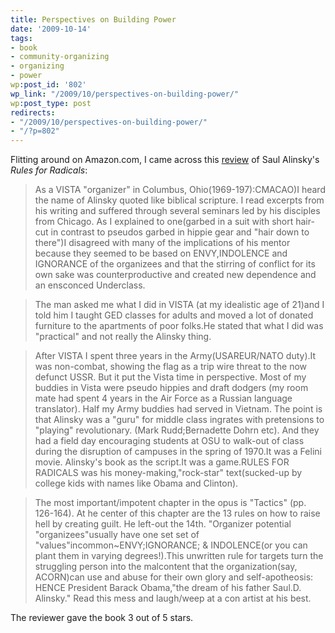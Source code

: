 ```yaml
---
title: Perspectives on Building Power
date: '2009-10-14'
tags:
- book
- community-organizing
- organizing
- power
wp:post_id: '802'
wp_link: "/2009/10/perspectives-on-building-power/"
wp:post_type: post
redirects:
- "/2009/10/perspectives-on-building-power/"
- "/?p=802"
---
```


Flitting around on Amazon.com, I came across this [review](http://www.amazon.com/review/R3QGD562AEZE8O/ref=cm_cr_rdp_perm) of Saul Alinsky's _Rules for Radicals_:

> As a VISTA "organizer" in Columbus, Ohio(1969-197):CMACAO)I heard the name of Alinsky quoted like biblical scripture. I read excerpts from his writing and suffered through several seminars led by his disciples from Chicago. As I explained to one(garbed in a suit with short hair-cut in contrast to pseudos garbed in hippie gear and "hair down to there")I disagreed with many of the implications of his mentor because they seemed to be based on ENVY,INDOLENCE and IGNORANCE of the organizees and that the stirring of conflict for its own sake was counterproductive and created new dependence and an ensconced Underclass.

>

> The man asked me what I did in VISTA (at my idealistic age of 21)and I told him I taught GED classes for adults and moved a lot of donated furniture to the apartments of poor folks.He stated that what I did was "practical" and not really the Alinsky thing.

>

> After VISTA I spent three years in the Army(USAREUR/NATO duty).It was non-combat, showing the flag as a trip wire threat to the now defunct USSR. But it put the Vista time in perspective. Most of my buddies in Vista were pseudo hippies and draft dodgers (my room mate had spent 4 years in the Air Force as a Russian language translator). Half my Army buddies had served in Vietnam. The point is that Alinsky was a "guru" for middle class ingrates with pretensions to "playing" revolutionary. (Mark Rudd;Bernadette Dohrn etc). And they had a field day encouraging students at OSU to walk-out of class during the disruption of campuses in the spring of 1970.It was a Felini movie. Alinsky's book as the script.It was a game.RULES FOR RADICALS was his money-making,"rock-star" text(sucked-up by college kids with names like Obama and Clinton).

>

> The most important/impotent chapter in the opus is "Tactics" (pp. 126-164). At he center of this chapter are the 13 rules on how to raise hell by creating guilt. He left-out the 14th. "Organizer potential "organizees"usually have one set set of "values"incommon~ENVY;IGNORANCE; & INDOLENCE(or you can plant them in varying degrees!).This unwritten rule for targets turn the struggling person into the malcontent that the organization(say, ACORN)can use and abuse for their own glory and self-apotheosis: HENCE President Barack Obama,"the dream of his father Saul.D. Alinsky." Read this mess and laugh/weep at a con artist at his best.

The reviewer gave the book 3 out of 5 stars.
